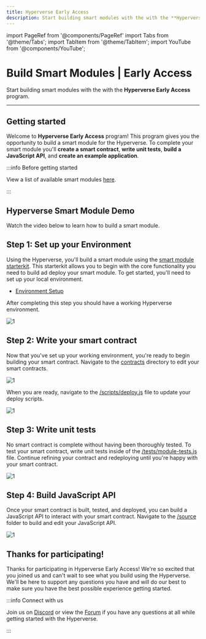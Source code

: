 ```yaml
---
title: Hyperverse Early Access
description: Start building smart modules with the with the **Hyperverse Early Access** program.
---
```


import PageRef from '@components/PageRef'
import Tabs from '@theme/Tabs';
import TabItem from '@theme/TabItem';
import YouTube from '@components/YouTube';

# Build Smart Modules | Early Access

Start building smart modules with the with the **Hyperverse Early Access** program.

---

## Getting started

Welcome to **Hyperverse Early Access** program! This program gives you the opportunity to build a smart module for the Hyperverse. To complete your smart module you'll **create a smart contract**, **write unit tests**, **build a JavaScript API**, and **create an example application**.

:::info Before getting started

View a list of available smart modules [here](/basics/modules).

:::

## Hyperverse Smart Module Demo

Watch the video below to learn how to build a smart module.

<YouTube videoId="E9WrvKwUnpg"/>

## Step 1: Set up your Environment

Using the Hyperverse, you'll build a smart module using the [smart module starterkit](https://github.com/decentology/hyperverse-mono/tree/main/packages/hyperverse-ethereum-starterkit). This starterkit allows you to begin with the core functionality you need to build ad deploy your smart module. To get started, you'll need to set up your local environment.

- [Environment Setup](smart-modules/environment-setup)

After completing this step you should have a working Hyperverse environment.

![1](/img/content/docs/create-smart-module/1.png)

## Step 2: Write your smart contract

Now that you've set up your working environment, you're ready to begin building your smart contract. Navigate to the [contracts](https://github.com/decentology/hyperverse-mono/tree/main/packages/hyperverse-ethereum-starterkit/contracts) directory to edit your smart contracts.

![1](/img/content/docs/create-smart-module/2.png)

When you are ready, navigate to the [/scripts/deploy.js](https://github.com/decentology/hyperverse-mono/blob/main/packages/hyperverse-ethereum-starterkit/scripts/deploy.js) file to update your deploy scripts.

![1](/img/content/docs/create-smart-module/3.png)

## Step 3: Write unit tests

No smart contract is complete without having been thoroughly tested. To test your smart contract, write unit tests inside of the [/tests/module-tests.js](https://github.com/decentology/hyperverse-mono/blob/main/packages/hyperverse-ethereum-starterkit/test/module-tests.js) file. Continue refining your contract and redeploying until you're happy with your smart contract.

![1](/img/content/docs/create-smart-module/4.png)

## Step 4: Build JavaScript API

Once your smart contract is built, tested, and deployed, you can build a JavaScript API to interact with your smart contract. Navigate to the [/source](https://github.com/decentology/hyperverse-mono/tree/main/packages/hyperverse-ethereum-starterkit/source) folder to build and edit your JavaScript API.

![1](/img/content/docs/create-smart-module/5.png)

## Thanks for participating!

Thanks for participating in Hyperverse Early Access! We're so excited that you joined us and can't wait to see what you build using the Hyperverse. We'll be here to support any questions you have and will do our best to make sure you have the best possible experience getting started.

:::info Connect with us

Join us on [Discord](https://discord.com/invite/uqecGxg) or view the [Forum](https://forum.decentology.com/) if you have any questions at all while getting started with the Hyperverse.

:::
